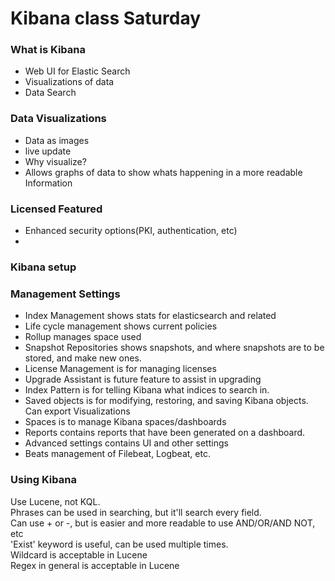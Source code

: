 # Kibana class Saturday

### What is Kibana
- Web UI for Elastic Search
- Visualizations of data
- Data Search

### Data Visualizations
- Data as images
- live update
- Why visualize?
- Allows graphs of data to show whats happening in a more readable Information

### Licensed Featured
- Enhanced security options(PKI, authentication, etc)
-

### Kibana setup


### Management Settings
- Index Management shows stats for elasticsearch and related  
- Life cycle management shows current policies
- Rollup manages space used
- Snapshot Repositories shows snapshots, and where snapshots are to be stored, and make new ones.  
- License Management is for managing licenses  
- Upgrade Assistant is future feature to assist in upgrading
- Index Pattern is for telling Kibana what indices to search in.  
- Saved objects is for modifying, restoring, and saving Kibana objects. Can export Visualizations
- Spaces is to manage Kibana spaces/dashboards
- Reports contains reports that have been generated on a dashboard.
- Advanced settings contains UI and other settings  
- Beats management of Filebeat, Logbeat, etc.

### Using Kibana
Use Lucene, not KQL.  
Phrases can be used in searching, but it'll search every field.  
Can use + or -, but is easier and more readable to use AND/OR/AND NOT, etc   
'Exist' keyword is useful, can be used multiple times.  
Wildcard is acceptable in Lucene  
Regex in general is acceptable in Lucene  
